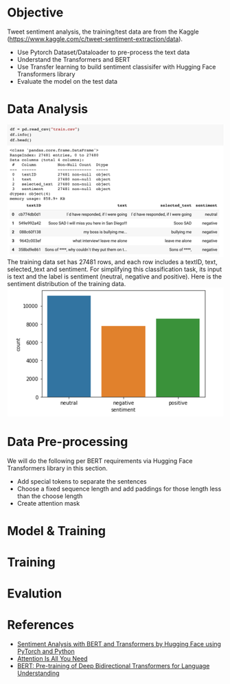 # Objective
Tweet sentiment analysis, the training/test data are from the Kaggle (https://www.kaggle.com/c/tweet-sentiment-extraction/data).
* Use Pytorch Dataset/Dataloader to pre-process the text data
* Understand the Transformers and BERT
* Use Transfer learning to build sentiment classisifer with Hugging Face Transformers library
* Evaluate the model on the test data

# Data Analysis
![](images/data_samples.png)
The training data set has 27481 rows, and each row includes a textID, text, selected_text and sentiment. For simplifying this classification task, its input is text and the label is sentiment (neutral, negative and positive). Here is the sentiment distribution of the training data.
![](images/sentiment_distribution.png)

# Data Pre-processing
We will do the following per BERT requirements via Hugging Face Transformers library in this section.
* Add special tokens to separate the sentences
* Choose a fixed sequence length and add paddings for those length less than the choose length
* Create attention mask


# Model & Training

# Training

# Evalution

# References
* [Sentiment Analysis with BERT and Transformers by Hugging Face using PyTorch and Python](https://curiousily.com/posts/sentiment-analysis-with-bert-and-hugging-face-using-pytorch-and-python/)
* [Attention Is All You Need](https://arxiv.org/abs/1706.03762)
* [BERT: Pre-training of Deep Bidirectional Transformers for Language Understanding](https://arxiv.org/abs/1810.04805)
